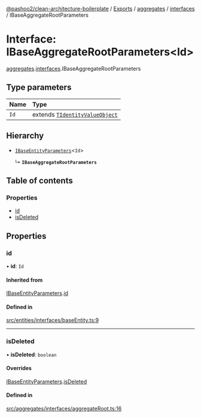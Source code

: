 [@pashoo2/clean-architecture-boilerplate](../README.md) / [Exports](../modules.md) / [aggregates](../modules/aggregates.md) / [interfaces](../modules/aggregates.interfaces.md) / IBaseAggregateRootParameters

# Interface: IBaseAggregateRootParameters<Id\>

[aggregates](../modules/aggregates.md).[interfaces](../modules/aggregates.interfaces.md).IBaseAggregateRootParameters

## Type parameters

| Name | Type |
| :------ | :------ |
| `Id` | extends [`TIdentityValueObject`](../modules/valueobject.interfaces.md#tidentityvalueobject) |

## Hierarchy

- [`IBaseEntityParameters`](entities.interfaces.ibaseentityparameters.md)<`Id`\>

  ↳ **`IBaseAggregateRootParameters`**

## Table of contents

### Properties

- [id](aggregates.interfaces.ibaseaggregaterootparameters.md#id)
- [isDeleted](aggregates.interfaces.ibaseaggregaterootparameters.md#isdeleted)

## Properties

### id

• **id**: `Id`

#### Inherited from

[IBaseEntityParameters](entities.interfaces.ibaseentityparameters.md).[id](entities.interfaces.ibaseentityparameters.md#id)

#### Defined in

[src/entities/interfaces/baseEntity.ts:9](https://github.com/pashoo2/clean-architecture-boilerplate/blob/88f8e3d/src/entities/interfaces/baseEntity.ts#L9)

___

### isDeleted

• **isDeleted**: `boolean`

#### Overrides

[IBaseEntityParameters](entities.interfaces.ibaseentityparameters.md).[isDeleted](entities.interfaces.ibaseentityparameters.md#isdeleted)

#### Defined in

[src/aggregates/interfaces/aggregateRoot.ts:16](https://github.com/pashoo2/clean-architecture-boilerplate/blob/88f8e3d/src/aggregates/interfaces/aggregateRoot.ts#L16)
